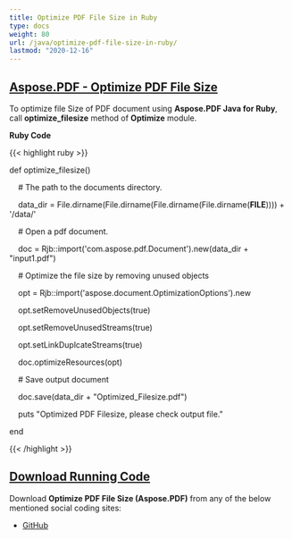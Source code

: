 ```yaml
---
title: Optimize PDF File Size in Ruby
type: docs
weight: 80
url: /java/optimize-pdf-file-size-in-ruby/
lastmod: "2020-12-16"
---
```


## <ins>**Aspose.PDF - Optimize PDF File Size**
To optimize file Size of PDF document using **Aspose.PDF Java for Ruby**, call **optimize_filesize** method of **Optimize** module.

**Ruby Code**

{{< highlight ruby >}}

 def optimize_filesize()

    # The path to the documents directory.

    data_dir = File.dirname(File.dirname(File.dirname(File.dirname(__FILE__)))) + '/data/'

    # Open a pdf document.

    doc = Rjb::import('com.aspose.pdf.Document').new(data_dir + "input1.pdf")

    # Optimize the file size by removing unused objects

    opt = Rjb::import('aspose.document.OptimizationOptions').new

    opt.setRemoveUnusedObjects(true)

    opt.setRemoveUnusedStreams(true)

    opt.setLinkDuplcateStreams(true)

    doc.optimizeResources(opt)

    # Save output document

    doc.save(data_dir + "Optimized_Filesize.pdf")

    puts "Optimized PDF Filesize, please check output file."

end 


{{< /highlight >}}
## <ins>**Download Running Code**
Download **Optimize PDF File Size (Aspose.PDF)** from any of the below mentioned social coding sites:

- [GitHub](https://github.com/aspose-pdf/Aspose.PDF-for-Java/tree/master/Plugins/Aspose_Pdf_Java_for_Ruby/lib/asposepdfjava/Document/optimize.rb)
